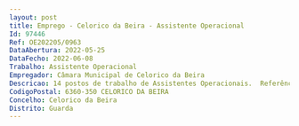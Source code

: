 ```yaml
--- 
layout: post
title: Emprego - Celorico da Beira - Assistente Operacional
Id: 97446
Ref: OE202205/0963
DataAbertura: 2022-05-25
DataFecho: 2022-06-08
Trabalho: Assistente Operacional
Empregador: Câmara Municipal de Celorico da Beira
Descricao: 14 postos de trabalho de Assistentes Operacionais.  Referência A – Assistente Operacional   Condutor de Máquinas Pesadas e Veículos Especiais  dois (2) postos de trabalho   Referência B – Assistente Operacional   Pedreiro dois (2) postos de trabalho   Referência C – Assistente Operacional – um (1) posto de trabalho  Referência D – Assistente Operacional – Carpinteiro  um (1) posto de trabalho   Referência E   Assistente Operacional – Jardineiro  um (1) posto de trabalho   Referência F   Assistente Operacional – Limpeza urbana  quatro (4) postos de trabalho   Referência G   Assistente Operacional – Receção e limpeza  três (3) postos de trabalho (em regime de horário por turnos em qualquer das suas modalidades, nos termos da lei vigente) 
CodigoPostal: 6360-350 CELORICO DA BEIRA
Concelho: Celorico da Beira
Distrito: Guarda
--- 
```

